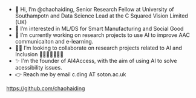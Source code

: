 - 👋 Hi, I’m @chaohaiding, Senior Research Fellow at University of Southampotn and Data Science Lead at the C Squared Vision Limited (UK)
- 👀 I’m interested in ML/DS for Smart Manufacturing and Social Good
- 🌱 I’m currently working on research projects to use AI to improve AAC communicaiton and e-learning.
- 🙋‍♂️ I’m looking to collaborate on research projects related to AI and Inclusion 👩‍🦽🧑‍🦽🧑‍🦯🚶
- ✨ I'm the founder of AI4Access, with the aim of using AI to solve acessibility issues.
- 👉 Reach me by email c.ding AT soton.ac.uk

<!---
chaohaiding/chaohaiding is a ✨ special ✨ repository because its `README.md` (this file) appears on your GitHub profile.
You can click the Preview link to take a look at your changes.
--->


https://github.com/chaohaiding

